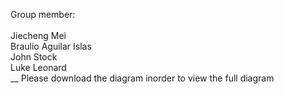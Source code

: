 Group member:<br /><br />
Jiecheng Mei<br />
Braulio Aguilar Islas<br />
John Stock<br />
Luke Leonard<br />
__
Please download the diagram inorder to view the full diagram
